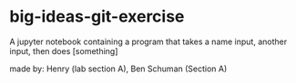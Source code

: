 # big-ideas-git-exercise
A jupyter notebook containing a program that takes a name input, another input, then does [something]

made by: Henry (lab section A), Ben Schuman (Section A)
